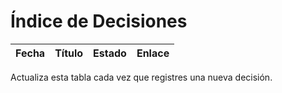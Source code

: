 # Índice de Decisiones

| Fecha | Título | Estado | Enlace |
| --- | --- | --- | --- |

Actualiza esta tabla cada vez que registres una nueva decisión.
